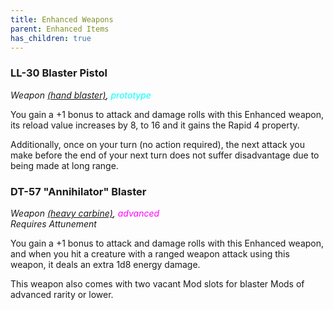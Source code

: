 ```yaml
---
title: Enhanced Weapons
parent: Enhanced Items
has_children: true
---
```


### LL-30 Blaster Pistol
*Weapon [(hand blaster)](https://sw5e.com/loot/weapons/?search=Hand%20blaster), <font style="color:cyan">prototype</font>*

You gain a +1 bonus to attack and damage rolls with this Enhanced weapon, its reload value increases by 8, to 16 and it gains the Rapid 4 property. 

Additionally, once on your turn (no action required), the next attack you make before the end of your next turn does not suffer disadvantage due to being made at long range.

### DT-57 "Annihilator" Blaster
*Weapon [(heavy carbine)](https://sw5e.com/loot/weapons/?search=Heavy%20carbine), <font style="color:fuchsia">advanced</font>* <br>*Requires Attunement*

You gain a +1 bonus to attack and damage rolls with this Enhanced weapon, and when you hit a creature with a ranged weapon attack using this weapon, it deals an extra 1d8 energy damage.

This weapon also comes with two vacant Mod slots for blaster Mods of advanced rarity or lower.